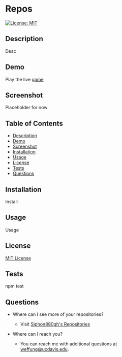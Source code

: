 Repos
====
[![License: MIT](https://img.shields.io/badge/License-MIT-yellow.svg)](https://opensource.org/licenses/MIT)

Description
---
Desc

Demo
---
Play the live [game](https://www.google.com)

Screenshot
---
Placeholder for now

Table of Contents
---
- [Description](#description)
- [Demo](#demo)
- [Screenshot](#screenshot)
- [Installation](#installation)
- [Usage](#usage)
- [License](#license)
- [Tests](#tests)
- [Questions](#questions)

Installation
---
Install

Usage
---
Usage

License
---
[MIT License](https://opensource.org/licenses/MIT)

Tests
---
npm test

Questions
---
- Where can I see more of your repositories?
	- Visit [Siphon880gh's Repositories](https://github.com/Siphon880gh)

- Where can I reach you?
	- You can reach me with additional questions at <a href='mailto:weffung@ucdavis.edu'>weffung@ucdavis.edu</a>.